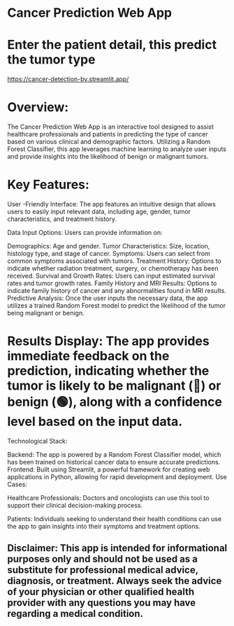 # Cancer Prediction Web App

# Enter the patient detail, this predict the tumor type
  https://cancer-detection-by.streamlit.app/

# Overview:
The Cancer Prediction Web App is an interactive tool designed to assist healthcare professionals and patients in predicting the type of cancer based on various clinical and demographic factors. Utilizing a Random Forest Classifier, this app leverages machine learning to analyze user inputs and provide insights into the likelihood of benign or malignant tumors.

# Key Features:

User -Friendly Interface: The app features an intuitive design that allows users to easily input relevant data, including age, gender, tumor characteristics, and treatment history.

Data Input Options: Users can provide information on:

Demographics: Age and gender.
Tumor Characteristics: Size, location, histology type, and stage of cancer.
Symptoms: Users can select from common symptoms associated with tumors.
Treatment History: Options to indicate whether radiation treatment, surgery, or chemotherapy has been received.
Survival and Growth Rates: Users can input estimated survival rates and tumor growth rates.
Family History and MRI Results: Options to indicate family history of cancer and any abnormalities found in MRI results.
Predictive Analysis: Once the user inputs the necessary data, the app utilizes a trained Random Forest model to predict the likelihood of the tumor being malignant or benign.

# Results Display: The app provides immediate feedback on the prediction, indicating whether the tumor is likely to be malignant (🔴) or benign (🟢), along with a confidence level based on the input data.

Technological Stack:

Backend: The app is powered by a Random Forest Classifier model, which has been trained on historical cancer data to ensure accurate predictions.
Frontend: Built using Streamlit, a powerful framework for creating web applications in Python, allowing for rapid development and deployment.
Use Cases:

Healthcare Professionals: Doctors and oncologists can use this tool to support their clinical decision-making process.

Patients: Individuals seeking to understand their health conditions can use the app to gain insights into their symptoms and treatment options.

## Disclaimer: This app is intended for informational purposes only and should not be used as a substitute for professional medical advice, diagnosis, or treatment. Always seek the advice of your physician or other qualified health provider with any questions you may have regarding a medical condition.
